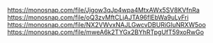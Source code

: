 https://monosnap.com/file/Jjgow3qJp4wpa4MtxAWx5SV8KVfnRa
https://monosnap.com/file/oQ3zvMftCLjAJTA96flEbWa9uLyFri
https://monosnap.com/file/NX2VWvxNAJLGwcvDBURiGIuNRXW5oo
https://monosnap.com/file/mweA6k2TYGx2BYhRTpgUfT59xoRwGo
